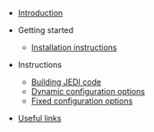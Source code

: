 - [Introduction](README.md)

- Getting started

  - [Installation instructions](installation_instructions.md)

- Instructions

  - [Building JEDI code](building_jedi_code.md)
  - [Dynamic configuration options](dynamic_configuration_options.md)
  - [Fixed configuration options](fixed_configuration_options.md)

- [Useful links](useful_links.md)
